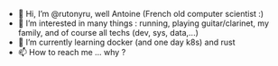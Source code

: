 - 👋 Hi, I’m @rutonyru, well Antoine (French old computer scientist :) 
- 👀 I’m interested in many things : running, playing guitar/clarinet, my family, and of course all techs (dev, sys, data,...)
- 🌱 I’m currently learning docker (and one day k8s) and rust
- 📫 How to reach me ... why ? 

<!---
rutonyru/rutonyru is a ✨ special ✨ repository because its `README.md` (this file) appears on your GitHub profile.
You can click the Preview link to take a look at your changes.
--->
